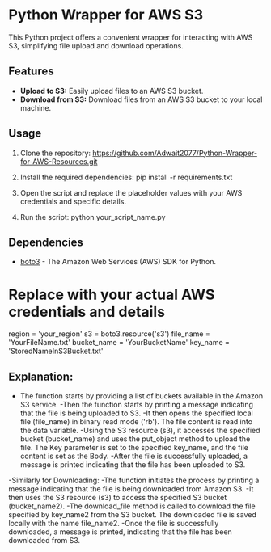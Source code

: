 # Python Wrapper for AWS S3

This Python project offers a convenient wrapper for interacting with AWS S3, simplifying file upload and download operations.

## Features

- **Upload to S3:** Easily upload files to an AWS S3 bucket.
- **Download from S3:** Download files from an AWS S3 bucket to your local machine.

## Usage

1. Clone the repository:
   https://github.com/Adwait2077/Python-Wrapper-for-AWS-Resources.git

2. Install the required dependencies:
   pip install -r requirements.txt

3. Open the script and replace the placeholder values with your AWS credentials and specific details.

4. Run the script:
    python your_script_name.py

## Dependencies

- [boto3](https://github.com/boto/boto3) - The Amazon Web Services (AWS) SDK for Python.

# Replace with your actual AWS credentials and details
region = 'your_region'
s3 = boto3.resource('s3')
file_name = 'YourFileName.txt'
bucket_name = 'YourBucketName'
key_name = 'StoredNameInS3Bucket.txt'

## Explanation:

- The function starts by providing a list of buckets available in the Amazon S3 service.
-Then the function starts by printing a message indicating that the file is being uploaded to S3.
-It then opens the specified local file (file_name) in binary read mode ('rb'). The file content is read into the data variable.
-Using the S3 resource (s3), it accesses the specified bucket (bucket_name) and uses the put_object method to upload the file. The Key parameter is set to the specified key_name, and the file content is set as the Body.
-After the file is successfully uploaded, a message is printed indicating that the file has been uploaded to S3.

-Similarly for Downloading:
-The function initiates the process by printing a message indicating that the file is being downloaded from Amazon S3.
-It then uses the S3 resource (s3) to access the specified S3 bucket (bucket_name2).
-The download_file method is called to download the file specified by key_name2 from the S3 bucket. The downloaded file is saved locally with the name file_name2.
-Once the file is successfully downloaded, a message is printed, indicating that the file has been downloaded from S3.
